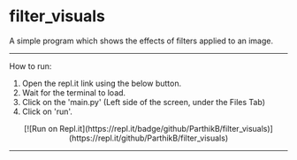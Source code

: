 # filter_visuals
A simple program which shows the effects of filters applied to an image.

<hr>

How to run:
  1) Open the repl.it link using the below button.
  2) Wait for the terminal to load.
  3) Click on the 'main.py' (Left side of the screen, under the Files Tab)
  4) Click on 'run'.

<center>[![Run on Repl.it](https://repl.it/badge/github/ParthikB/filter_visuals)](https://repl.it/github/ParthikB/filter_visuals)
</center>

<hr>
